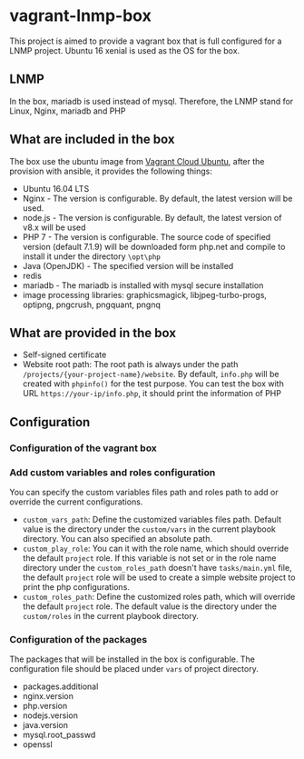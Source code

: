 vagrant-lnmp-box
====
This project is aimed to provide a vagrant box that is full configured for a LNMP project. 
Ubuntu 16 xenial is used as the OS for the box. 

## LNMP

In the box, mariadb is used instead of mysql. Therefore, the LNMP stand for Linux, Nginx, mariadb and PHP

## What are included in the box
The box use the ubuntu image from [Vagrant Cloud Ubuntu](https://app.vagrantup.com/ubuntu), after the provision with
ansible, it provides the following things: 

- Ubuntu 16.04 LTS
- Nginx - The version is configurable. By default, the latest version will be used.
- node.js - The version is configurable. By default, the latest version of v8.x will be used
- PHP 7 - The version is configurable. The source code of specified version (default 7.1.9) will be downloaded form
php.net and compile to install it under the directory `\opt\php`
- Java (OpenJDK) - The specified version will be installed
- redis
- mariadb - The mariadb is installed with mysql secure installation
- image processing libraries: graphicsmagick, libjpeg-turbo-progs, optipng, pngcrush, pngquant, pngnq

## What are provided in the box
- Self-signed certificate
- Website root path: The root path is always under the path `/projects/{your-project-name}/website`. By default, `info.php`
will be created with `phpinfo()` for the test purpose. You can test the box with URL `https://your-ip/info.php`, it should
print the information of PHP 

## Configuration
### Configuration of the vagrant box

### Add custom variables and roles configuration
You can specify the custom variables files path and roles path to add or override the current configurations.
- `custom_vars_path`: Define the customized variables files path. Default value is the directory under the `custom/vars`
in the current playbook directory. You can also specified an absolute path.
- `custom_play_role`: You can it with the role name, which should override the default `project` role. If this variable
is not set or in the role name directory under the `custom_roles_path` doesn't have `tasks/main.yml` file, the default
`project` role will be used to create a simple website project to print the php configurations.
- `custom_roles_path`: Define the customized roles path, which will override the default `project` role. The default value
is the directory under the `custom/roles` in the current playbook directory.

### Configuration of the packages
The packages that will be installed in the box is configurable. The configuration file should be placed under `vars` of
project directory.

- packages.additional
- nginx.version
- php.version
- nodejs.version
- java.version
- mysql.root_passwd
- openssl
